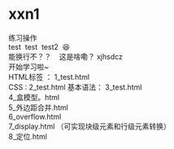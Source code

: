 # xxn1
练习操作
<br>test &nbsp;test &nbsp;test2 &nbsp;😆 
<br>能换行不？？&nbsp;&nbsp;&nbsp;&nbsp;这是啥嘞？ xjhsdcz
<br>开始学习啦~
<br> HTML标签 ： 1_test.html
<br> CSS :  2_test.html  基本语法： 3_test.html
<br> 4_盒模型。html
<br> 5_外边距合并.html
<br> 6_overflow.html
<br> 7_display.html  （可实现块级元素和行级元素转换）
<br> 8_定位.html
